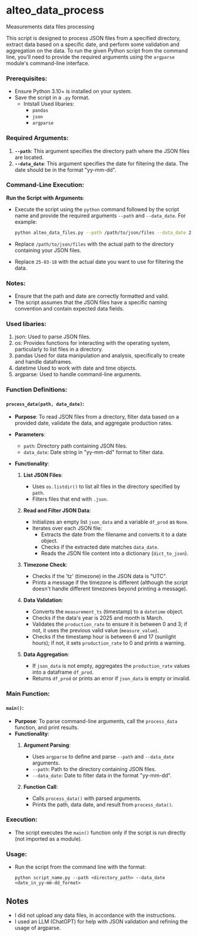 # alteo_data_process
Measurements data files processing

This script is designed to process JSON files from a specified directory, extract data based on a specific date, and perform some validation and aggregation on the data.
To run the given Python script from the command line, you'll need to provide the required arguments using the `argparse` module's command-line interface. 

### Prerequisites:
- Ensure Python 3.10+ is installed on your system.
- Save the script in a `.py` format.
   - Intstall Used libaries:
     - `pandas`
     - `json`
     - `argparse`

### Required Arguments:
1. **`--path`**: This argument specifies the directory path where the JSON files are located.
2. **`--data_date`**: This argument specifies the date for filtering the data. The date should be in the format "yy-mm-dd".

### Command-Line Execution:

**Run the Script with Arguments**:
   - Execute the script using the `python` command followed by the script name and provide the required arguments `--path` and `--data_date`. For example:
     ```bash
     python alteo_data_files.py --path /path/to/json/files --data_date 2025-05-15
     ```

   - Replace `/path/to/json/files` with the actual path to the directory containing your JSON files.
   - Replace `25-03-18` with the actual date you want to use for filtering the data.

### Notes:
- Ensure that the path and date are correctly formatted and valid.
- The script assumes that the JSON files have a specific naming convention and contain expected data fields.


### Used libaries:
1. json: Used to parse JSON files.
2. os: Provides functions for interacting with the operating system, particularly to list files in a directory.
3. pandas Used for data manipulation and analysis, specifically to create and handle dataframes.
4. datetime Used to work with date and time objects.
5. argparse: Used to handle command-line arguments.

### Function Definitions:

#### `process_data(path, data_date)`:
- **Purpose**: To read JSON files from a directory, filter data based on a provided date, validate the data, and aggregate production rates.
- **Parameters**:
  - `path`: Directory path containing JSON files.
  - `data_date`: Date string in "yy-mm-dd" format to filter data.

- **Functionality**:
  1. **List JSON Files**: 
     - Uses `os.listdir()` to list all files in the directory specified by `path`.
     - Filters files that end with `.json`.

  2. **Read and Filter JSON Data**:
     - Initializes an empty list `json_data` and a variable `df_prod` as `None`.
     - Iterates over each JSON file:
       - Extracts the date from the filename and converts it to a date object.
       - Checks if the extracted date matches `data_date`.
       - Reads the JSON file content into a dictionary (`dict_to_json`).

  3. **Timezone Check**:
     - Checks if the 'tz' (timezone) in the JSON data is "UTC".
     - Prints a message if the timezone is different (although the script doesn't handle different timezones beyond printing a message).

  4. **Data Validation**:
     - Converts the `measurement_ts` (timestamp) to a `datetime` object.
     - Checks if the data's year is 2025 and month is March.
     - Validates the `production_rate` to ensure it is between 0 and 3; if not, it uses the previous valid value (`measure_value`).
     - Checks if the timestamp hour is between 6 and 17 (sunlight hours); if not, it sets `production_rate` to 0 and prints a warning.

  5. **Data Aggregation**:
     - If `json_data` is not empty, aggregates the `production_rate` values into a dataframe `df_prod`.
     - Returns `df_prod` or prints an error if `json_data` is empty or invalid.

### Main Function:

#### `main()`:
- **Purpose**: To parse command-line arguments, call the `process_data` function, and print results.
- **Functionality**:
  1. **Argument Parsing**:
     - Uses `argparse` to define and parse `--path` and `--data_date` arguments.
     - `--path`: Path to the directory containing JSON files.
     - `--data_date`: Date to filter data in the format "yy-mm-dd".

  2. **Function Call**:
     - Calls `process_data()` with parsed arguments.
     - Prints the path, data date, and result from `process_data()`.

### Execution:
- The script executes the `main()` function only if the script is run directly (not imported as a module).

### Usage:
- Run the script from the command line with the format:
  ```
  python script_name.py --path <directory_path> --data_date <date_in_yy-mm-dd_format>
  ```

## Notes

- I did not upload any data files, in accordance with the instructions.
- I used an LLM (ChatGPT) for help with JSON validation and refining the usage of argparse.
